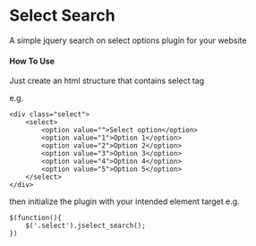 # Select Search
A simple jquery search on select options plugin for your website

#### How To Use

Just create an html structure that contains select tag

e.g.

```
<div class="select">
    <select>
        <option value="">Select option</option>
        <option value="1">Option 1</option>
        <option value="2">Option 2</option>
        <option value="3">Option 3</option>
        <option value="4">Option 4</option>
        <option value="5">Option 5</option>
    </select>
</div>
```
then initialize the plugin with your intended element target e.g.


```
$(function(){
    $('.select').jselect_search();
})
```

